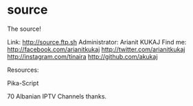 source
======

The source!

Link: http://source.ftp.sh
Administrator: Arianit KUKAJ
Find me: http://facebook.com/arianitkukaj
          http://twitter.com/arianitkukaj
            http://instagram.com/tinaira
              http://github.com/akukaj


Resources:

Pika-Script

70 Albanian IPTV Channels thanks.
